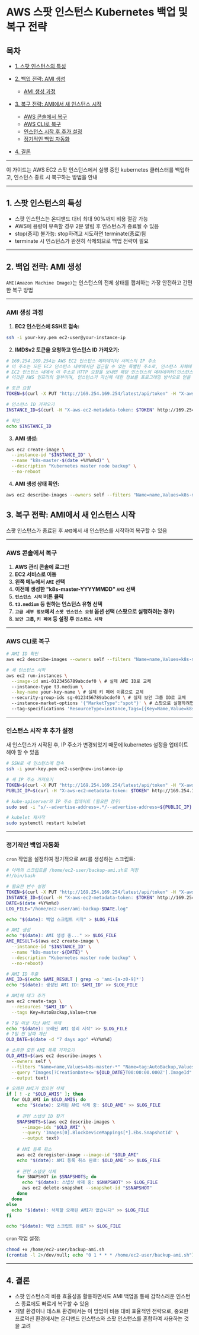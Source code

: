 # AWS 스팟 인스턴스 Kubernetes 백업 및 복구 전략

## 목차

- [1. 스팟 인스턴스의 특성](#1-스팟-인스턴스의-특성)
- [2. 백업 전략: AMI 생성](#2-백업-전략-AMI-생성)
  - [AMI 생성 과정](#AMI-생성-과정)

- [3. 복구 전략: AMI에서 새 인스턴스 시작](#3-복구-전략-AMI에서-새-인스턴스-시작)
  - [AWS 콘솔에서 복구](#AWS-콘솔에서-복구)
  - [AWS CLI로 복구](#AWS-CLI로-복구)
  - [인스턴스 시작 후 추가 설정](#인스턴스-시작-후-추가-설정)
  - [정기적인 백업 자동화](#정기적인-백업-자동화)

- [4. 결론](#4-결론)

---

이 가이드는 AWS EC2 스팟 인스턴스에서 실행 중인 kubernetes 클러스터를 백업하고, 인스턴스 종료 시 복구하는 방법을 안내

---

## 1. 스팟 인스턴스의 특성

- 스팟 인스턴스는 온디맨드 대비 최대 90%까지 비용 절감 가능
- AWS에 용량이 부족할 경우 2분 알림 후 인스턴스가 종료될 수 있음
- stop(중지) 불가능: stop하려고 시도하면 terminate(종료)됨
- terminate 시 인스턴스가 완전히 삭제되므로 백업 전략이 필요

---

## 2. 백업 전략: AMI 생성

`AMI(Amazon Machine Image)`는 인스턴스의 전체 상태를 캡처하는 가장 안전하고 간편한 복구 방법

---

### AMI 생성 과정

1. **EC2 인스턴스에 SSH로 접속:**

```bash
ssh -i your-key.pem ec2-user@your-instance-ip
```

2. **IMDSv2 토큰을 요청하고 인스턴스 ID 가져오기:**

```bash
# 169.254.169.254는 AWS EC2 인스턴스 메타데이터 서비스의 IP 주소
# 이 주소는 모든 EC2 인스턴스 내부에서만 접근할 수 있는 특별한 주소로, 인스턴스 자체에 대한 정보를 제공
# EC2 인스턴스 내에서 이 주소로 HTTP 요청을 보내면 해당 인스턴스의 메타데이터(인스턴스 ID, 퍼블릭 IP, 보안 그룹, IAM 역할 등)를 얻을 수 있음 
# 이것은 AWS 인프라의 일부이며, 인스턴스가 자신에 대한 정보를 프로그래밍 방식으로 얻을 수 있음

# 토큰 요청
TOKEN=$(curl -X PUT "http://169.254.169.254/latest/api/token" -H "X-aws-ec2-metadata-token-ttl-seconds: 21600")

# 인스턴스 ID 가져오기
INSTANCE_ID=$(curl -H "X-aws-ec2-metadata-token: $TOKEN" http://169.254.169.254/latest/meta-data/instance-id)

# 확인
echo $INSTANCE_ID
```

3. **AMI 생성:**

```bash
aws ec2 create-image \
  --instance-id "$INSTANCE_ID" \
  --name "k8s-master-$(date +%Y%m%d)" \
  --description "Kubernetes master node backup" \
  --no-reboot
```

4. **AMI 생성 상태 확인:**

```bash
aws ec2 describe-images --owners self --filters "Name=name,Values=k8s-master-*" --query 'Images[*].[ImageId,Name,CreationDate]' --output table
```

## 3. 복구 전략: AMI에서 새 인스턴스 시작

스팟 인스턴스가 종료된 후 `AMI`에서 새 인스턴스를 시작하여 복구할 수 있음

---

### AWS 콘솔에서 복구

1. **AWS 관리 콘솔에 로그인**
2. **EC2 서비스로 이동**
3. **왼쪽 메뉴에서 `AMI` 선택**
4. **이전에 생성한 "k8s-master-YYYYMMDD" `AMI` 선택**
5. **`인스턴스 시작` 버튼 클릭**
6. **`t3.medium` 등 원하는 인스턴스 유형 선택**
7. **`고급 세부 정보`에서 `스팟 인스턴스 요청` 옵션 선택 (스팟으로 실행하려는 경우)**
8. **`보안 그룹`, `키 페어` 등 설정 후 `인스턴스 시작`**

---

### AWS CLI로 복구

```bash
# AMI ID 확인
aws ec2 describe-images --owners self --filters "Name=name,Values=k8s-master-*" --query 'Images[*].[ImageId,Name,CreationDate]' --output table

# 새 인스턴스 시작
aws ec2 run-instances \
  --image-id ami-0123456789abcdef0 \ # 실제 AMI ID로 교체
  --instance-type t3.medium \
  --key-name your-key-name \ # 실제 키 페어 이름으로 교체
  --security-group-ids sg-0123456789abcdef0 \ # 실제 보안 그룹 ID로 교체
  --instance-market-options '{"MarketType":"spot"}' \ # 스팟으로 실행하려면 포함
  --tag-specifications 'ResourceType=instance,Tags=[{Key=Name,Value=k8s-master}]'
```

---

### 인스턴스 시작 후 추가 설정

새 인스턴스가 시작된 후, IP 주소가 변경되었기 때문에 kubernetes 설정을 업데이트해야 할 수 있음

```bash
# SSH로 새 인스턴스에 접속
ssh -i your-key.pem ec2-user@new-instance-ip

# 새 IP 주소 가져오기
TOKEN=$(curl -X PUT "http://169.254.169.254/latest/api/token" -H "X-aws-ec2-metadata-token-ttl-seconds: 21600")
PUBLIC_IP=$(curl -H "X-aws-ec2-metadata-token: $TOKEN" http://169.254.169.254/latest/meta-data/public-ipv4)

# kube-apiserver의 IP 주소 업데이트 (필요한 경우)
sudo sed -i "s/--advertise-address=.*/--advertise-address=${PUBLIC_IP} \\\\/" /etc/kubernetes/manifests/kube-apiserver.yaml

# kubelet 재시작
sudo systemctl restart kubelet
```

---

### 정기적인 백업 자동화

`cron` 작업을 설정하여 정기적으로 `AMI`를 생성하는 스크립트:

```bash
# 아래의 스크립트를 /home/ec2-user/backup-ami.sh로 저장
#!/bin/bash

# 필요한 변수 설정
TOKEN=$(curl -X PUT "http://169.254.169.254/latest/api/token" -H "X-aws-ec2-metadata-token-ttl-seconds: 21600")
INSTANCE_ID=$(curl -H "X-aws-ec2-metadata-token: $TOKEN" http://169.254.169.254/latest/meta-data/instance-id)
DATE=$(date +%Y%m%d)
LOG_FILE="/home/ec2-user/ami-backup-$DATE.log"

echo "$(date): 백업 스크립트 시작" > $LOG_FILE

# AMI 생성
echo "$(date): AMI 생성 중..." >> $LOG_FILE
AMI_RESULT=$(aws ec2 create-image \
  --instance-id "$INSTANCE_ID" \
  --name "k8s-master-${DATE}" \
  --description "Kubernetes master node backup" \
  --no-reboot)

# AMI ID 추출
AMI_ID=$(echo $AMI_RESULT | grep -o 'ami-[a-z0-9]*')
echo "$(date): 생성된 AMI ID: $AMI_ID" >> $LOG_FILE

# AMI에 태그 추가
aws ec2 create-tags \
  --resources "$AMI_ID" \
  --tags Key=AutoBackup,Value=true

# 7일 이상 지난 AMI 삭제
echo "$(date): 오래된 AMI 정리 시작" >> $LOG_FILE
# 7일 전 날짜 계산
OLD_DATE=$(date -d "7 days ago" +%Y%m%d)

# 소유한 모든 AMI 목록 가져오기
OLD_AMIS=$(aws ec2 describe-images \
  --owners self \
  --filters "Name=name,Values=k8s-master-*" "Name=tag:AutoBackup,Values=true" \
  --query "Images[?CreationDate<='${OLD_DATE}T00:00:00.000Z'].ImageId" \
  --output text)

# 오래된 AMI가 있으면 삭제
if [ ! -z "$OLD_AMIS" ]; then
  for OLD_AMI in $OLD_AMIS; do
    echo "$(date): 오래된 AMI 삭제 중: $OLD_AMI" >> $LOG_FILE
    
    # 관련 스냅샷 ID 찾기
    SNAPSHOTS=$(aws ec2 describe-images \
      --image-ids "$OLD_AMI" \
      --query 'Images[0].BlockDeviceMappings[*].Ebs.SnapshotId' \
      --output text)
    
    # AMI 등록 취소
    aws ec2 deregister-image --image-id "$OLD_AMI"
    echo "$(date): AMI 등록 취소 완료: $OLD_AMI" >> $LOG_FILE
    
    # 관련 스냅샷 삭제
    for SNAPSHOT in $SNAPSHOTS; do
      echo "$(date): 스냅샷 삭제 중: $SNAPSHOT" >> $LOG_FILE
      aws ec2 delete-snapshot --snapshot-id "$SNAPSHOT"
    done
  done
else
  echo "$(date): 삭제할 오래된 AMI가 없습니다" >> $LOG_FILE
fi

echo "$(date): 백업 스크립트 완료" >> $LOG_FILE
```

`cron` 작업 설정:

```bash
chmod +x /home/ec2-user/backup-ami.sh
(crontab -l 2>/dev/null; echo "0 1 * * * /home/ec2-user/backup-ami.sh") | crontab -
```

---

## 4. 결론

- 스팟 인스턴스의 비용 효율성을 활용하면서도 AMI 백업을 통해 갑작스러운 인스턴스 종료에도 빠르게 복구할 수 있음 
- 개발 환경이나 테스트 환경에서는 이 방법이 비용 대비 효율적인 전략으로, 중요한 프로덕션 환경에서는 온디맨드 인스턴스와 스팟 인스턴스를 혼합하여 사용하는 것을 고려